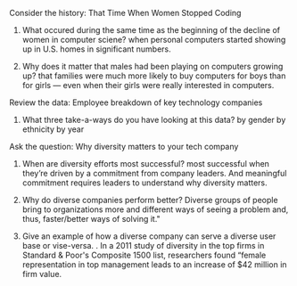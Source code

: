 Consider the history: That Time When Women Stopped Coding

1. What occured during the same time as the beginning of the decline of women in computer sciene?
 when personal computers started showing up in U.S. homes in significant numbers.

2. Why does it matter that males had been playing on computers growing up?
 that families were much more likely to buy computers for boys than for girls — even when their girls were really interested in computers.

Review the data: Employee breakdown of key technology companies
1. What three take-a-ways do you have looking at this data?
by gender 
by ethnicity
by year

Ask the question: Why diversity matters to your tech company

1. When are diversity efforts most successful?
most successful when they’re driven by a commitment from company leaders. And meaningful commitment requires leaders to understand why diversity matters.

2. Why do diverse companies perform better?
Diverse groups of people bring to organizations more and different ways of seeing a problem and, thus, faster/better ways of solving it."

3. Give an example of how a diverse company can serve a diverse user base or vise-versa.
. In a 2011 study of diversity in the top firms in Standard & Poor's Composite 1500 list, researchers found “female representation in top management leads to an increase of $42 million in firm value.
